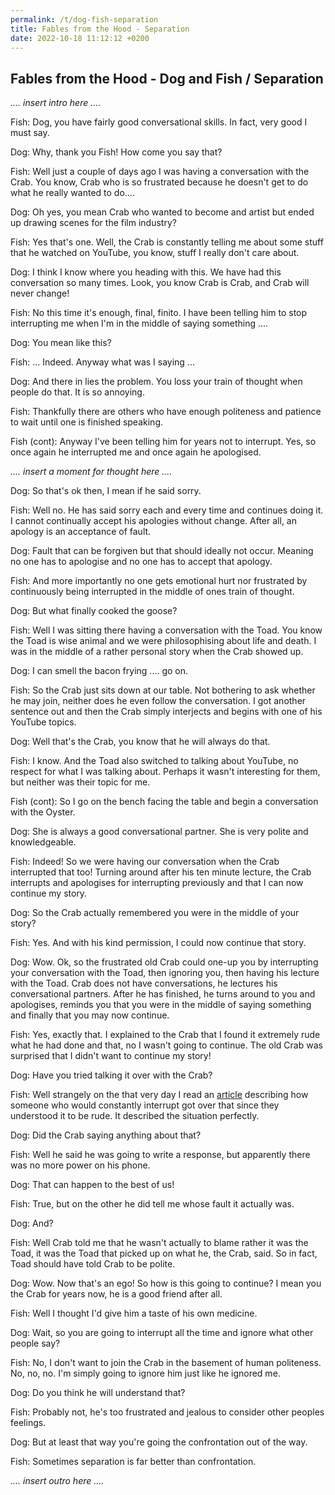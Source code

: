 ```yaml
---
permalink: /t/dog-fish-separation
title: Fables from the Hood - Separation
date: 2022-10-18 11:12:12 +0200
---
```


## Fables from the Hood - Dog and Fish / Separation

*.... insert intro here ....*

Fish: Dog, you have fairly good conversational skills. In fact, very good I must say.

Dog: Why, thank you Fish! How come you say that?

Fish: Well just a couple of days ago I was having a conversation with the Crab. You know, Crab who is so frustrated because he doesn't get to do what he really wanted to do....

Dog: Oh yes, you mean Crab who wanted to become and artist but ended up drawing scenes for the film industry?

Fish: Yes that's one. Well, the Crab is constantly telling me about some stuff that he watched on YouTube, you know, stuff I really don't care about.

Dog: I think I know where you heading with this. We have had this conversation so many times. Look, you know Crab is Crab, and Crab will never change!

Fish: No this time it's enough, final, finito. I have been telling him to stop interrupting me when I'm in the middle of saying something ....

Dog: You mean like this?

Fish: ... Indeed. Anyway what was I saying ...

Dog: And there in lies the problem. You loss your train of thought when people do that. It is so annoying.

Fish: Thankfully there are others who have enough politeness and patience to wait until one is finished speaking.

Fish (cont): Anyway I've been telling him for years not to interrupt. Yes, so once again he interrupted me and once again he apologised.

*.... insert a moment for thought here ....*

Dog: So that's ok then, I mean if he said sorry.

Fish: Well no. He has said sorry each and every time and continues doing it. I cannot continually accept his apologies without change. After all, an apology is an acceptance of fault.

Dog: Fault that can be forgiven but that should ideally not occur. Meaning no one has to apologise and no one has to accept that apology.

Fish: And more importantly no one gets emotional hurt nor frustrated by continuously being interrupted in the middle of ones train of thought.

Dog: But what finally cooked the goose?

Fish: Well I was sitting there having a conversation with the Toad. You know the Toad is wise animal and we were philosophising about life and death. I was in the middle of a rather personal story when the Crab showed up.

Dog: I can smell the bacon frying .... go on.

Fish: So the Crab just sits down at our table. Not bothering to ask whether he may join, neither does he even follow the conversation. I got another sentence out and then the Crab simply interjects and begins with one of his YouTube topics.

Dog: Well that's the Crab, you know that he will always do that.

Fish: I know. And the Toad also switched to talking about YouTube, no respect for what I was talking about. Perhaps it wasn't interesting for them, but neither was their topic for me.

Fish (cont): So I go on the bench facing the table and begin a conversation with the Oyster.

Dog: She is always a good conversational partner. She is very polite and knowledgeable.

Fish: Indeed! So we were having our conversation when the Crab interrupted that too! Turning around after his ten minute lecture, the Crab interrupts and apologises for interrupting previously and that I can now continue my story.

Dog: So the Crab actually remembered you were in the middle of your story?

Fish: Yes. And with his kind permission, I could now continue that story.

Dog: Wow. Ok, so the frustrated old Crab could one-up you by interrupting your conversation with the Toad, then ignoring you, then having his lecture with the Toad. Crab does not have conversations, he lectures his conversational partners. After he has finished, he turns around to you and apologises, reminds you that you were in the middle of saying something and finally that you may now continue.

Fish: Yes, exactly that. I explained to the Crab that I found it extremely rude what he had done and that, no I wasn't going to continue. The old Crab was surprised that I didn't want to continue my story!

Dog: Have you tried talking it over with the Crab?

Fish: Well strangely on the that very day I read an [article](https://aeon.co/essays/the-psychologist-carl-rogers-and-the-art-of-active-listening) describing how someone who would constantly interrupt got over that since they understood it to be rude. It described the situation perfectly.

Dog: Did the Crab saying anything about that?

Fish: Well he said he was going to write a response, but apparently there was no more power on his phone.

Dog: That can happen to the best of us!

Fish: True, but on the other he did tell me whose fault it actually was.

Dog: And?

Fish: Well Crab told me that he wasn't actually to blame rather it was the Toad, it was the Toad that picked up on what he, the Crab, said. So in fact, Toad should have told Crab to be polite.

Dog: Wow. Now that's an ego! So how is this going to continue? I mean you the Crab for years now, he is a good friend after all.

Fish: Well I thought I'd give him a taste of his own medicine.

Dog: Wait, so you are going to interrupt all the time and ignore what other people say?

Fish: No, I don't want to join the Crab in the basement of human politeness. No, no, no. I'm simply going to ignore him just like he ignored me.

Dog: Do you think he will understand that?

Fish: Probably not, he's too frustrated and jealous to consider other peoples feelings.

Dog: But at least that way you're going the confrontation out of the way.

Fish: Sometimes separation is far better than confrontation.

*.... insert outro here ....*
